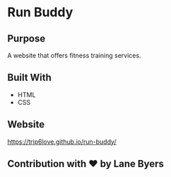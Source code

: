 # Run Buddy

## Purpose
A website that offers fitness training services.

## Built With
* HTML
* CSS

## Website
https://trip6love.github.io/run-buddy/

## Contribution with ❤️ by Lane Byers
